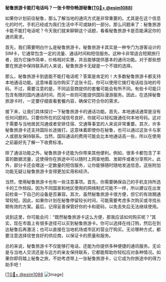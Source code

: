 **秘鲁旅游卡能打电话吗？一张卡带你畅游秘鲁[[TG💪+ @esim1088](https://t.me/s/esim1088)]**

如果你计划前往秘鲁，那么了解当地的通讯方式是非常重要的。尤其是在这个信息化的时代，手机已经成为我们生活中不可或缺的一部分。那么问题来了：秘鲁旅游卡能不能打电话呢？今天我们就来聊聊这个话题，看看秘鲁旅游卡是否能满足你的通讯需求。

首先，我们需要明白什么是秘鲁旅游卡。秘鲁旅游卡其实是一种专门为游客设计的SIM卡，它通常包含一定的流量、通话时间和短信服务。这种卡非常适合短期旅行者，因为它操作简单，价格相对实惠，并且能够提供基本的通讯功能。对于那些想要在旅途中保持联系的人来说，秘鲁旅游卡无疑是一个不错的选择。

那么，秘鲁旅游卡到底能不能打电话呢？答案是肯定的！大多数秘鲁旅游卡都支持本地通话功能。这意味着当你购买了这张卡后，你可以使用它拨打电话给当地的号码。不过，需要注意的是，不同运营商提供的套餐可能会有所不同。有些卡可能只包含有限的国内通话时间，而另一些则可能提供国际漫游服务。因此，在选择秘鲁旅游卡时，一定要仔细查看套餐内容，确保它符合你的需求。

接下来，让我们具体探讨一下秘鲁旅游卡的通话功能。首先，本地通话通常是没有任何问题的。只要你所在的区域信号良好，你就可以轻松拨通任何本地号码。这对于需要与当地居民沟通或者安排住宿、交通等事宜的人来说非常重要。其次，许多秘鲁旅游卡还支持国际长途拨打。这意味着即使你在秘鲁，也可以通过这张卡与家人或朋友保持联系。当然，国际通话的费用可能会比本地通话高一些，所以在使用之前最好先了解一下收费标准。

除了通话功能之外，秘鲁旅游卡还能为你带来其他便利。例如，很多卡都包含了丰富的数据流量，这使得你在旅途中可以随时上网查地图、发邮件或者分享照片。此外，部分卡还会赠送一定数量的短信服务，让你能够随时随地发送信息。这些附加功能无疑让秘鲁旅游卡变得更加实用和经济。

当然，使用秘鲁旅游卡也有一些注意事项。首先，你需要确保自己的手机支持所选卡的工作频段。因为不同国家和地区使用的网络制式可能不一样，所以建议在出发前检查一下自己的设备是否兼容。其次，虽然秘鲁旅游卡很方便，但它的有效期通常较短。因此，如果你计划在秘鲁停留较长时间，可能需要考虑多次购买或寻找长期有效的方案。最后，记得妥善保管好你的卡和密码，以免丢失后无法继续使用。

说到这里，你可能会问：“既然秘鲁旅游卡这么方便，那我应该如何购买呢？”其实，现在市面上有很多途径可以买到秘鲁旅游卡。你可以选择在线订购，然后在到达秘鲁后再激活；也可以直接在当地机场或市区的营业厅购买。无论哪种方式，都要注意选择信誉良好的供应商，以保证卡的质量和服务。

总的来说，秘鲁旅游卡不仅能够打电话，还能为你提供多种便捷的通讯服务。无论是与当地人交流还是与远方的亲友保持联系，它都能帮助你轻松应对各种情况。如果你即将踏上秘鲁之旅，不妨考虑带上一张秘鲁旅游卡，让它成为你旅途中的得力助手吧！

[[TG💪+ @esim1088](https://t.me/s/esim1088) ![Image](https://i.postimg.cc/4NQfJmqS/Snipaste-2025-05-13-00-14-12.png)]